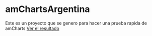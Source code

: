 # amChartsArgentina

Este es un proyecto que se genero para hacer una prueba rapida de amCharts
[Ver el resultado](https://mgmoreiradure.github.io/amChartsArgentina/)

